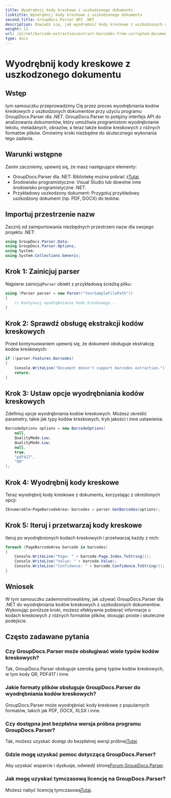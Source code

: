 ```yaml
---
title: Wyodrębnij kody kreskowe z uszkodzonego dokumentu
linktitle: Wyodrębnij kody kreskowe z uszkodzonego dokumentu
second_title: GroupDocs.Parser API .NET
description: Dowiedz się, jak wyodrębnić kody kreskowe z uszkodzonych dokumentów za pomocą GroupDocs.Parser dla .NET. Obszerny samouczek z instrukcjami krok po kroku.
weight: 11
url: /pl/net/barcode-extraction/extract-barcodes-from-corrupted-document/
type: docs
---
```

# Wyodrębnij kody kreskowe z uszkodzonego dokumentu

## Wstęp
tym samouczku przeprowadzimy Cię przez proces wyodrębniania kodów kreskowych z uszkodzonych dokumentów przy użyciu programu GroupDocs.Parser dla .NET. GroupDocs.Parser to potężny interfejs API do analizowania dokumentów, który umożliwia programistom wyodrębnianie tekstu, metadanych, obrazów, a teraz także kodów kreskowych z różnych formatów plików. Omówimy kroki niezbędne do skutecznego wykonania tego zadania.
## Warunki wstępne
Zanim zaczniemy, upewnij się, że masz następujące elementy:
-  GroupDocs.Parser dla .NET: Bibliotekę można pobrać z[Tutaj](https://releases.groupdocs.com/parser/net/).
- Środowisko programistyczne: Visual Studio lub dowolne inne środowisko programistyczne .NET.
- Przykładowy uszkodzony dokument: Przygotuj przykładowy uszkodzony dokument (np. PDF, DOCX) do testów.

## Importuj przestrzenie nazw
Zacznij od zaimportowania niezbędnych przestrzeni nazw dla swojego projektu .NET:
```csharp
using GroupDocs.Parser.Data;
using GroupDocs.Parser.Options;
using System;
using System.Collections.Generic;
```
## Krok 1: Zainicjuj parser
 Najpierw zainicjuj`Parser` obiekt z przykładową ścieżką pliku:
```csharp
using (Parser parser = new Parser("YourSampleFilePath"))
{
    // Kontynuuj wyodrębnianie kodu kreskowego...
}
```
## Krok 2: Sprawdź obsługę ekstrakcji kodów kreskowych
Przed kontynuowaniem upewnij się, że dokument obsługuje ekstrakcję kodów kreskowych:
```csharp
if (!parser.Features.Barcodes)
{
    Console.WriteLine("Document doesn't support barcodes extraction.");
    return;
}
```
## Krok 3: Ustaw opcje wyodrębniania kodów kreskowych
Zdefiniuj opcje wyodrębniania kodów kreskowych. Możesz określić parametry, takie jak typy kodów kreskowych, tryb jakości i inne ustawienia:
```csharp
BarcodeOptions options = new BarcodeOptions(
    null,
    QualityMode.Low,
    QualityMode.Low,
    null,
    true,
    "pdf417",
    "QR"
);
```
## Krok 4: Wyodrębnij kody kreskowe
Teraz wyodrębnij kody kreskowe z dokumentu, korzystając z określonych opcji:
```csharp
IEnumerable<PageBarcodeArea> barcodes = parser.GetBarcodes(options);
```
## Krok 5: Iteruj i przetwarzaj kody kreskowe
Iteruj po wyodrębnionych kodach kreskowych i przetwarzaj każdy z nich:
```csharp
foreach (PageBarcodeArea barcode in barcodes)
{
    Console.WriteLine("Page: " + barcode.Page.Index.ToString());
    Console.WriteLine("Value: " + barcode.Value);
    Console.WriteLine("Confidence: " + barcode.Confidence.ToString());
}
```

## Wniosek
W tym samouczku zademonstrowaliśmy, jak używać GroupDocs.Parser dla .NET do wyodrębniania kodów kreskowych z uszkodzonych dokumentów. Wykonując poniższe kroki, możesz efektywnie pobierać informacje o kodach kreskowych z różnych formatów plików, stosując proste i skuteczne podejście.

## Często zadawane pytania
### Czy GroupDocs.Parser może obsługiwać wiele typów kodów kreskowych?
Tak, GroupDocs.Parser obsługuje szeroką gamę typów kodów kreskowych, w tym kody QR, PDF417 i inne.
### Jakie formaty plików obsługuje GroupDocs.Parser do wyodrębniania kodów kreskowych?
GroupDocs.Parser może wyodrębniać kody kreskowe z popularnych formatów, takich jak PDF, DOCX, XLSX i inne.
### Czy dostępna jest bezpłatna wersja próbna programu GroupDocs.Parser?
 Tak, możesz uzyskać dostęp do bezpłatnej wersji próbnej[Tutaj](https://releases.groupdocs.com/).
### Gdzie mogę uzyskać pomoc dotyczącą GroupDocs.Parser?
 Aby uzyskać wsparcie i dyskusje, odwiedź stronę[Forum GroupDocs.Parser](https://forum.groupdocs.com/c/parser/17).
### Jak mogę uzyskać tymczasową licencję na GroupDocs.Parser?
 Możesz nabyć licencję tymczasową[Tutaj](https://purchase.groupdocs.com/temporary-license/).